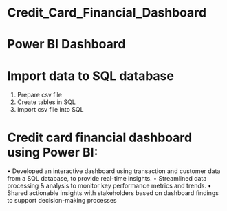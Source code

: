 # Credit_Card_Financial_Dashboard
# Power BI Dashboard

# Import data to SQL database
 1. Prepare csv file 
 2. Create tables in SQL
 3. import csv file into SQL

# Credit card financial dashboard using Power BI:
 • Developed an interactive dashboard using 
   transaction and customer data from a SQL database, 
   to provide real-time insights. 
 • Streamlined data processing & analysis to monitor 
   key performance metrics and trends.
 • Shared actionable insights with stakeholders based 
   on dashboard findings to support decision-making 
   processes
